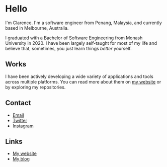 # Hello
I'm Clarence. I'm a software engineer from Penang, Malaysia, and currently based in Melbourne, Australia.

I graduated with a Bachelor of Software Engineering from Monash University in 2020. I have been largely self-taught for most of my life and believe that, sometimes, you just learn things *better* yourself.

## Works
I have been actively developing a wide variety of applications and tools across multiple platforms. You can read more about them on [my website](https://csiew.github.io/) or by exploring my repositories.

## Contact
- [Email](mailto:clarence.siew@gmail.com)
- [Twitter](https://twitter.com/clarence_siew)
- [Instagram](https://instagram.com/clarence_siew)

## Links
- [My website](https://csiew.github.io/)
- [My blog](https://csiew.github.io/blog)
